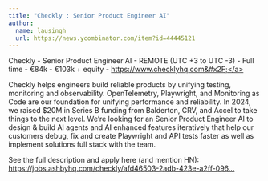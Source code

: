 ```yaml
---
title: "Checkly : Senior Product Engineer AI"
author:
  name: lausingh
  url: https://news.ycombinator.com/item?id=44445121
---
```


<JobNavigation />

Checkly - Senior Product Engineer AI - REMOTE (UTC +3 to UTC -3) - Full time - €84k - €103k + equity - <a href="https:&#x2F;&#x2F;www.checklyhq.com&#x2F;" rel="nofollow">https:&#x2F;&#x2F;www.checklyhq.com&#x2F;</a>

Checkly helps engineers build reliable products by unifying testing, monitoring and observability. OpenTelemetry, Playwright, and Monitoring as Code are our foundation for unifying performance and reliability. In 2024, we raised $20M in Series B funding from Balderton, CRV, and Accel to take things to the next level. We’re looking for an Senior Product Engineer AI to design &amp; build AI agents and AI enhanced features iteratively that help our customers debug, fix and create Playwright and API tests faster as well as implement solutions full stack with the team.

See the full description and apply here (and mention HN): <a href="https:&#x2F;&#x2F;jobs.ashbyhq.com&#x2F;checkly&#x2F;afd46503-2adb-423e-a2ff-0965396f9916?utm_source=hn" rel="nofollow">https:&#x2F;&#x2F;jobs.ashbyhq.com&#x2F;checkly&#x2F;afd46503-2adb-423e-a2ff-096...</a>
<JobApplication />
